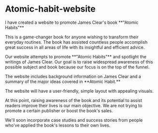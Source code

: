 # Atomic-habit-website
<p>I have created a website to promote James Clear's book **"Atomic Habits"**</p>
<p>This is a game-changer book for anyone wishing to transform their everyday routines.  The book has assisted countless people accomplish great success in all areas of life with its insightful and efficient advice.</p>
<p>Our website attempts to promote **"Atomic Habits"** and spotlight the writings of James Clear. Our goal is to raise widespread awareness of this possible subject and book because our focus is on the top of the funnel.</p>
<p>The website includes background information on James Clear and a summary of the major ideas covered in **Atomic Habit.**</p>
<p>The website will have a user-friendly, simple layout with appealing visuals.</p>
<p>At this point, raising awareness of the book and its potential to assist readers improve their lives is our main objective. We are not trying to promote a certain publisher or boost the book's sales.</p>
<p>We'll soon incorporate case studies and success stories from people who've applied the book's lessons to their own lives.</p>
